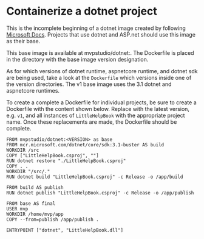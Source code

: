 # Containerize a dotnet project

This is the incomplete beginning of a dotnet image created by following [Microsoft Docs](https://docs.microsoft.com/en-us/dotnet/core/install/linux-package-manager-debian10). Projects that use dotnet and ASP.net should use this image as their base.

This base image is available at mvpstudio/dotnet:<VERSION>. The Dockerfile is placed in the directory with the base image version designation.

As for which versions of dotnet runtime, aspnetcore runtime, and dotnet sdk are being used, take a look at the `Dockerfile` which versions inside one of the version directories. The v1 base image uses the 3.1 dotnet and aspnetcore runtimes.

To create a complete a Dockerfile for individual projects, be sure to create a Dockerfile with the content shown below. Replace <VERSION> with the latest version, e.g. `v1`, and all instances of `LittleHelpBook` with the appropriate project name. Once these replacements are made, the Dockerfile should be complete.

```Docker
FROM mvpstudio/dotnet:<VERSION> as base
FROM mcr.microsoft.com/dotnet/core/sdk:3.1-buster AS build
WORKDIR /src
COPY ["LittleHelpBook.csproj", ""]
RUN dotnet restore "./LittleHelpBook.csproj"
COPY . .
WORKDIR "/src/."
RUN dotnet build "LittleHelpBook.csproj" -c Release -o /app/build

FROM build AS publish
RUN dotnet publish "LittleHelpBook.csproj" -c Release -o /app/publish

FROM base AS final
USER mvp
WORKDIR /home/mvp/app
COPY --from=publish /app/publish .

ENTRYPOINT ["dotnet", "LittleHelpBook.dll"]
```

